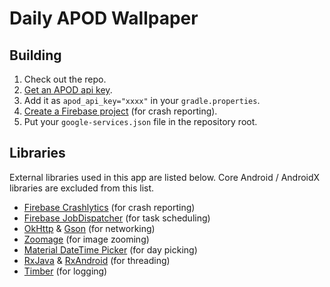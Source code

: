 
# Daily APOD Wallpaper

## Building

1. Check out the repo.
2. [Get an APOD api key](https://api.nasa.gov/index.html#apply-for-an-api-key).
3. Add it as `apod_api_key="xxxx"` in your `gradle.properties`.
4. [Create a Firebase project](https://console.firebase.google.com/u/0/) (for crash reporting).
5. Put your `google-services.json` file in the repository root. 

## Libraries
External libraries used in this app are listed below. Core Android / AndroidX libraries are excluded from this list.

* [Firebase Crashlytics](https://firebase.google.com/docs/crashlytics/get-started#android) (for crash reporting)
* [Firebase JobDispatcher](https://github.com/firebase/firebase-jobdispatcher-android) (for task scheduling)
* [OkHttp](https://github.com/square/okhttp) & [Gson](https://github.com/google/gson) (for networking)
* [Zoomage](https://github.com/jsibbold/zoomage) (for image zooming)
* [Material DateTime Picker](https://github.com/wdullaer/MaterialDateTimePicker) (for day picking)
* [RxJava](https://github.com/ReactiveX/RxJava) & [RxAndroid](https://github.com/ReactiveX/RxAndroid) (for threading)
* [Timber](https://github.com/JakeWharton/timber) (for logging)